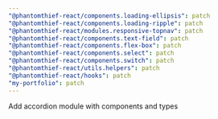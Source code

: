```yaml
---
"@phantomthief-react/components.loading-ellipsis": patch
"@phantomthief-react/components.loading-ripple": patch
"@phantomthief-react/modules.responsive-topnav": patch
"@phantomthief-react/components.text-field": patch
"@phantomthief-react/components.flex-box": patch
"@phantomthief-react/components.select": patch
"@phantomthief-react/components.switch": patch
"@phantomthief-react/utils.helpers": patch
"@phantomthief-react/hooks": patch
"my-portfolio": patch
---
```


Add accordion module with components and types
